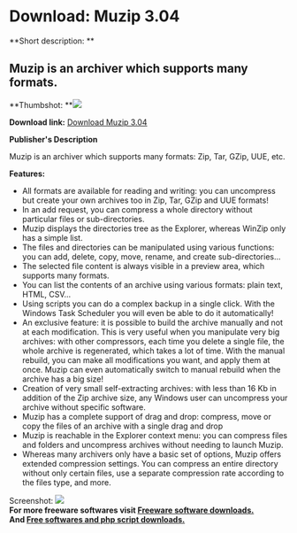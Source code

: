 # Download: Muzip 3.04

**Short description: **

## Muzip is an archiver which supports many formats.

  
**Thumbshot: **![](http://www.freewarefiles.com/screenshot/muziparchiver_md.gif)   
  
**Download link:** [Download Muzip 3.04](http://freesoftwares.boysofts.com/Muzip_program_23277.html)  
  

**Publisher's Description**  
  

Muzip is an archiver which supports many formats: Zip, Tar, GZip, UUE, etc.

**Features:**

  * All formats are available for reading and writing: you can uncompress but create your own archives too in Zip, Tar, GZip and UUE formats! 
  * In an add request, you can compress a whole directory without particular files or sub-directories. 
  * Muzip displays the directories tree as the Explorer, whereas WinZip only has a simple list. 
  * The files and directories can be manipulated using various functions: you can add, delete, copy, move, rename, and create sub-directories... 
  * The selected file content is always visible in a preview area, which supports many formats. 
  * You can list the contents of an archive using various formats: plain text, HTML, CSV... 
  * Using scripts you can do a complex backup in a single click. With the Windows Task Scheduler you will even be able to do it automatically! 
  * An exclusive feature: it is possible to build the archive manually and not at each modification. This is very useful when you manipulate very big archives: with other compressors, each time you delete a single file, the whole archive is regenerated, which takes a lot of time. With the manual rebuild, you can make all modifications you want, and apply them at once. Muzip can even automatically switch to manual rebuild when the archive has a big size! 
  * Creation of very small self-extracting archives: with less than 16 Kb in addition of the Zip archive size, any Windows user can uncompress your archive without specific software. 
  * Muzip has a complete support of drag and drop: compress, move or copy the files of an archive with a single drag and drop 
  * Muzip is reachable in the Explorer context menu: you can compress files and folders and uncompress archives without needing to launch Muzip. 
  * Whereas many archivers only have a basic set of options, Muzip offers extended compression settings. You can compress an entire directory without only certain files, use a separate compression rate according to the files type, and more. 

  
  
Screenshot: ![](http://www.freewarefiles.com/screenshot/muziparchiver.gif)  
**For more freeware softwares visit [Freeware software downloads.](http://freesoftwares.boysofts.com/)**   
**And [Free softwares and php script downloads.](http://www.boysofts.com/)**

